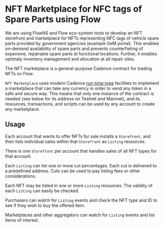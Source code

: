 # NFT Marketplace for NFC tags of Spare Parts using Flow

We are using FlowNS and Flow eco-system tools to develop an NFT storefront and marketplace for NFTs representing NFC tags of vehicle spare parts provided by government agencies (example GeM portal). This enables on-demand availability of spare parts and prevents counterfieting of expensive, repairable spare parts at functional locations. Further, it enables optimaly inventory management and allocation at all repair sites.

The NFT marketplace is a general-purpose Cadence contract for trading NFTs on Flow.

`NFT Marketplace` uses modern Cadence [run-time type](https://docs.onflow.org/cadence/language/run-time-types/)
facilities to implement a marketplace that can take any currency in order to vend any token in a safe and secure way. 
This means that only one instance of the contract is needed (see below for its address on Testnet and Mainnet), 
and its resources, transactions, and scripts can be used by any account to create any marketplace.


## Usage

Each account that wants to offer NFTs for sale installs a `Storefront`,
and then lists individual sales within that `Storefront` as `Listing` resources.

There is one `Storefront` per account that handles sales of all NFT types
for that account.

Each `Listing` can list one or more cut percentages.
Each cut is delivered to a predefined address. 
Cuts can be used to pay listing fees or other considerations.

Each NFT may be listed in one or more `Listing` resources.
The validity of each `Listing` can easily be checked.

Purchasers can watch for `Listing` events and check the NFT type and
ID to see if they wish to buy the offered item.

Marketplaces and other aggregators can watch for `Listing` events
and list items of interest.
